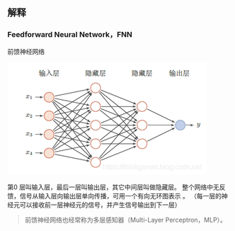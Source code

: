 ## 解释

### Feedforward Neural Network，FNN
前馈神经网络

![img_4.png](img_4.png)

第0 层叫输入层，最后一层叫输出层，其它中间层叫做隐藏层。
整个网络中无反馈，信号从输入层向输出层单向传播，可用一个有向无环图表示 。
（每一层的神经元可以接收前一层神经元的信号，并产生信号输出到下一层）

> 前馈神经网络也经常称为多层感知器（Multi-Layer Perceptron，MLP）。



